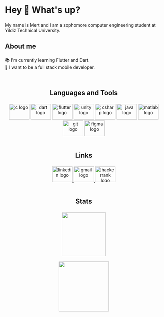 <h1 align="left">Hey 👋 What's up?</h1>

###

<p align="left">My name is Mert and I am a sophomore computer engineering student at Yildiz Technical University.</p>

###

<h2 align="left">About me</h2>

###

<p align="left">📚 I'm currently learning Flutter and Dart.<br>🎯 I want to be a full stack mobile developer.</p>

</br>

<h2 align="center">Languages and Tools</h2>

###

<div align="center">
  <img src="https://cdn.jsdelivr.net/gh/devicons/devicon/icons/c/c-original.svg" height="50" width="65" alt="c logo"  />
  <img src="https://cdn.jsdelivr.net/gh/devicons/devicon/icons/dart/dart-original.svg" height="50" width="65" alt="dart logo"  />
  <img src="https://cdn.jsdelivr.net/gh/devicons/devicon/icons/flutter/flutter-original.svg" height="50" width="65" alt="flutter logo"  />
  <img src="https://cdn.jsdelivr.net/gh/devicons/devicon/icons/unity/unity-original.svg" height="50" width="65" alt="unity logo"  />
  <img src="https://cdn.jsdelivr.net/gh/devicons/devicon/icons/csharp/csharp-original.svg" height="50" width="65" alt="csharp logo"  />
  <img src="https://cdn.jsdelivr.net/gh/devicons/devicon/icons/java/java-original.svg" height="50" width="65" alt="java logo"  />
  <img src="https://cdn.jsdelivr.net/gh/devicons/devicon/icons/matlab/matlab-original.svg" height="50" width="65" alt="matlab logo"  />
  <img src="https://cdn.jsdelivr.net/gh/devicons/devicon/icons/git/git-original.svg" height="50" width="65" alt="git logo"  />
  <img src="https://cdn.jsdelivr.net/gh/devicons/devicon/icons/figma/figma-original.svg" height="50" width="65" alt="figma logo"  />
</div>

</br>

<h2 align="center">Links</h2>

###

<div align="center">
  <a href="https://www.linkedin.com/in/mert-tuna-kurnaz/" target="_blank">
    <img src="https://raw.githubusercontent.com/maurodesouza/profile-readme-generator/master/src/assets/icons/social/linkedin/default.svg" width="65" height="50" alt="linkedin logo"  />
  </a>
  <a href="mailto:mert.tuna.kurnaz@gmail.com" target="_blank">
    <img src="https://raw.githubusercontent.com/maurodesouza/profile-readme-generator/master/src/assets/icons/social/gmail/default.svg" width="65" height="50" alt="gmail logo"  />
  </a>
  <a href="https://www.hackerrank.com/mertunak" target="_blank">
    <img src="https://raw.githubusercontent.com/maurodesouza/profile-readme-generator/master/src/assets/icons/social/hackerrank/default.svg" width="65" height="50" alt="hackerrank logo"  />
  </a>
</div>

</br>

<h2 align="center">Stats</h2>

###

<div align="center">
  <img href = "https://github.com/mertunak" src = "https://github-readme-stats.vercel.app/api?username=mertunak&hide=prs,issues&count_private=true&theme=github_dark" height = "140">
  </br></br>
  <img href = "https://github.com/mertunak" src = "https://github-readme-stats.vercel.app/api/top-langs/?username=mertunak&show_icons=true&theme=dark" height = "160">
</div>

###
